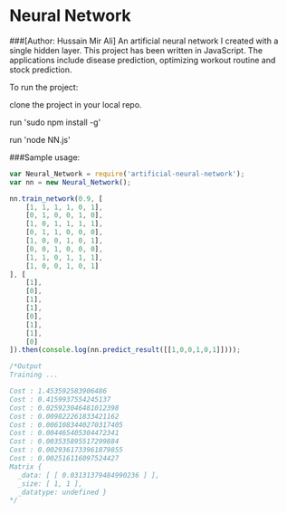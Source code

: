 # Neural Network 
###[Author: Hussain Mir Ali]
An artificial neural network I created with a single hidden layer. This project has been written in JavaScript. The applications include disease prediction, optimizing workout routine and stock prediction. 

To run the project:

clone the project in your local repo.

run 'sudo npm install -g'

run 'node NN.js'

###Sample usage:

```javascript
var Neural_Network = require('artificial-neural-network');
var nn = new Neural_Network();

nn.train_network(0.9, [
    [1, 1, 1, 1, 0, 1],
    [0, 1, 0, 0, 1, 0],
    [1, 0, 1, 1, 1, 1],
    [0, 1, 1, 0, 0, 0],
    [1, 0, 0, 1, 0, 1],
    [0, 0, 1, 0, 0, 0],
    [1, 1, 0, 1, 1, 1],
    [1, 0, 0, 1, 0, 1]
], [
    [1],
    [0],
    [1],
    [1],
    [0],
    [1],
    [1],
    [0]
]).then(console.log(nn.predict_result([[1,0,0,1,0,1]])));

/*Output
Training ...

Cost : 1.453592583906486
Cost : 0.4159937554245137
Cost : 0.025923046481012398
Cost : 0.009822261833421162
Cost : 0.0061083440270317405
Cost : 0.004465405304472341
Cost : 0.003535895517299884
Cost : 0.0029361733961879855
Cost : 0.002516116097524427
Matrix {
  _data: [ [ 0.03131379484990236 ] ],
  _size: [ 1, 1 ],
  _datatype: undefined }
*/
```
